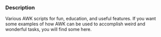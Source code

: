 ### Description

Various AWK scripts for fun, education, and useful features. If you want some examples of how AWK can be used to accomplish weird and wonderful tasks, you will find some here.
